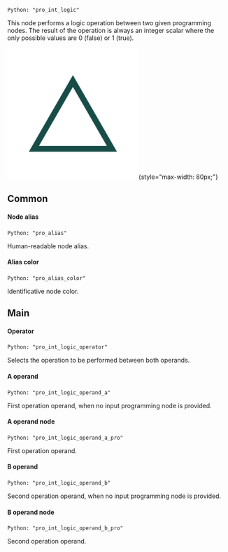 `Python: "pro_int_logic"`

This node performs a logic operation between two given programming nodes. The result of the operation is always an integer scalar where the only possible values are 0 (false) or 1 (true).

![Icon](pro_int_logic_swatch.png "Icon"){style="max-width: 80px;"}

## Common

#### Node alias
`Python: "pro_alias"`

Human-readable node alias.

#### Alias color
`Python: "pro_alias_color"`

Identificative node color.

## Main

#### Operator
`Python: "pro_int_logic_operator"`

Selects the operation to be performed between both operands.

#### A operand
`Python: "pro_int_logic_operand_a"`

First operation operand, when no input programming node is provided.

#### A operand node
`Python: "pro_int_logic_operand_a_pro"`

First operation operand.

#### B operand
`Python: "pro_int_logic_operand_b"`

Second operation operand, when no input programming node is provided.

#### B operand node
`Python: "pro_int_logic_operand_b_pro"`

Second operation operand.

